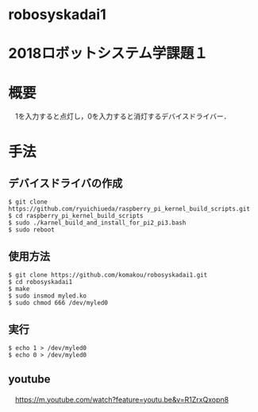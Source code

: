 # robosyskadai1
# 2018ロボットシステム学課題１
# 概要
　1を入力すると点灯し，0を入力すると消灯するデバイスドライバー．
# 手法
##  デバイスドライバの作成
```
$ git clone https://github.com/ryuichiueda/raspberry_pi_kernel_build_scripts.git
$ cd raspberry_pi_kernel_build_scripts
$ sudo ./karnel_build_and_install_for_pi2_pi3.bash
$ sudo reboot
```
## 使用方法
```
$ git clone https://github.com/komakou/robosyskadai1.git
$ cd robosyskadai1
$ make
$ sudo insmod myled.ko
$ sudo chmod 666 /dev/myled0
```

## 実行
```
$ echo 1 > /dev/myled0
$ echo 0 > /dev/myled0
```
## youtube
　https://m.youtube.com/watch?feature=youtu.be&v=R1ZrxQxopn8
